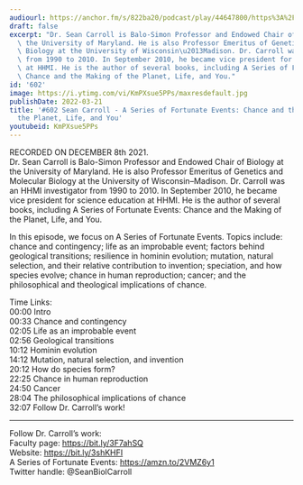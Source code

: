 ```yaml
---
audiourl: https://anchor.fm/s/822ba20/podcast/play/44647800/https%3A%2F%2Fd3ctxlq1ktw2nl.cloudfront.net%2Fstaging%2F2021-11-10%2Fee7ca624-1eaa-23ba-cd44-7ba6e65e8e20.m4a
draft: false
excerpt: "Dr. Sean Carroll is Balo-Simon Professor and Endowed Chair of Biology at\
  \ the University of Maryland. He is also Professor Emeritus of Genetics and Molecular\
  \ Biology at the University of Wisconsin\u2013Madison. Dr. Carroll was an HHMI investigator\
  \ from 1990 to 2010. In September 2010, he became vice president for science education\
  \ at HHMI. He is the author of several books, including A Series of Fortunate Events:\
  \ Chance and the Making of the Planet, Life, and You."
id: '602'
image: https://i.ytimg.com/vi/KmPXsue5PPs/maxresdefault.jpg
publishDate: 2022-03-21
title: '#602 Sean Carroll - A Series of Fortunate Events: Chance and the Making of
  the Planet, Life, and You'
youtubeid: KmPXsue5PPs
---
```

<div class="timelinks">

RECORDED ON DECEMBER 8th 2021.  
Dr. Sean Carroll is Balo-Simon Professor and Endowed Chair of Biology at the University of Maryland. He is also Professor Emeritus of Genetics and Molecular Biology at the University of Wisconsin–Madison. Dr. Carroll was an HHMI investigator from 1990 to 2010. In September 2010, he became vice president for science education at HHMI. He is the author of several books, including A Series of Fortunate Events: Chance and the Making of the Planet, Life, and You.

In this episode, we focus on A Series of Fortunate Events. Topics include: chance and contingency; life as an improbable event; factors behind geological transitions; resilience in hominin evolution; mutation, natural selection, and their relative contribution to invention; speciation, and how species evolve; chance in human reproduction; cancer; and the philosophical and theological implications of chance.

Time Links:  
<time>00:00</time> Intro  
<time>00:33</time> Chance and contingency  
<time>02:05</time> Life as an improbable event  
<time>02:56</time> Geological transitions  
<time>10:12</time> Hominin evolution  
<time>14:12</time> Mutation, natural selection, and invention  
<time>20:12</time> How do species form?  
<time>22:25</time> Chance in human reproduction  
<time>24:50</time> Cancer  
<time>28:04</time> The philosophical implications of chance  
<time>32:07</time> Follow Dr. Carroll’s work!

---

Follow Dr. Carroll’s work:  
Faculty page: https://bit.ly/3F7ahSQ  
Website: https://bit.ly/3shKHFI  
A Series of Fortunate Events: https://amzn.to/2VMZ6y1  
Twitter handle: @SeanBiolCarroll
</div>

